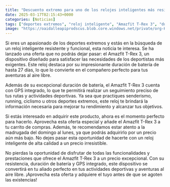 ```yaml
---
title: "Descuento extremo para uno de los relojes inteligentes más resistentes, con 27 días de batería y GPS"
date: 2025-03-17T02:15:43+0000
categories: [Noticias]
tags: ["deportes extremos", "reloj inteligente", "Amazfit T-Rex 3", "duración de batería", "GPS integrado", "actividades deportivas", "oferta especial."]
image: "https://oaidalleapiprodscus.blob.core.windows.net/private/org-HKmKxpuNw3Y88lm4EBrIPq0n/user-ZwiCXOggLL8ZNNKE2g7rXFmV/img-4dNjOzkY7ODvnuM2SkJDG1IO.png?st=2025-03-17T01%3A15%3A43Z&se=2025-03-17T03%3A15%3A43Z&sp=r&sv=2024-08-04&sr=b&rscd=inline&rsct=image/png&skoid=d505667d-d6c1-4a0a-bac7-5c84a87759f8&sktid=a48cca56-e6da-484e-a814-9c849652bcb3&skt=2025-03-16T18%3A44%3A47Z&ske=2025-03-17T18%3A44%3A47Z&sks=b&skv=2024-08-04&sig=98/kVS5dZuf%2BHCtBUuUlm/Zmfo9AtA1MxmocipdGWO4%3D"
---
```


Si eres un apasionado de los deportes extremos y estás en la búsqueda de un reloj inteligente resistente y funcional, esta noticia te interesa. Se ha lanzado una oferta que no podrás dejar pasar: el Amazfit T-Rex 3, un dispositivo diseñado para satisfacer las necesidades de los deportistas más exigentes. Este reloj destaca por su impresionante duración de batería de hasta 27 días, lo que lo convierte en el compañero perfecto para tus aventuras al aire libre.

Además de su excepcional duración de batería, el Amazfit T-Rex 3 cuenta con GPS integrado, lo que te permitirá realizar un seguimiento preciso de tus rutas y actividades deportivas. Ya sea que practiques senderismo, running, ciclismo u otros deportes extremos, este reloj te brindará la información necesaria para mejorar tu rendimiento y alcanzar tus objetivos.

Si estás interesado en adquirir este producto, ahora es el momento perfecto para hacerlo. Aprovecha esta oferta especial y añade el Amazfit T-Rex 3 a tu carrito de compras. Además, te recomendamos estar atento a la madrugada del domingo al lunes, ya que podrás adquirirlo por un precio aún más bajo. No dejes pasar esta oportunidad de hacerte con un reloj inteligente de alta calidad a un precio irresistible.

No pierdas la oportunidad de disfrutar de todas las funcionalidades y prestaciones que ofrece el Amazfit T-Rex 3 a un precio excepcional. Con su resistencia, duración de batería y GPS integrado, este dispositivo se convertirá en tu aliado perfecto en tus actividades deportivas y aventuras al aire libre. ¡Aprovecha esta oferta y adquiere el tuyo antes de que se agoten las existencias!
    